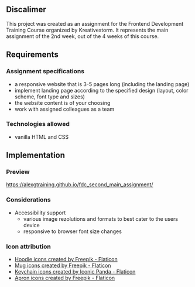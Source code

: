 <h2>Discalimer</h2>

This project was created as an assignment for the Frontend Development Training Course organized by Kreativestorm.
It represents the main assignment of the 2nd week, out of the 4 weeks of this course.

<h2>Requirements</h2>

<h3>Assignment specifications</h3>

  - a responsive website that is 3-5 pages long (including the landing page)
  - implement landing page according to the specified design (layout, color scheme, font type and sizes)
  - the website content is of your choosing
  - work with assigned colleagues as a team

<h3>Technologies allowed</h3>

  - vanilla HTML and CSS

<h2>Implementation</h2>

<h3>Preview</h3>

https://alexgtraining.github.io/fdc_second_main_assignment/

<h3>Considerations</h3>

  - Accessibility support
    - various image rezolutions and formats to best cater to the users device
    - responsive to browser font size changes

<h3>Icon attribution</h3>

- <a href="https://www.flaticon.com/free-icons/hoodie" title="hoodie icons">Hoodie icons created by Freepik - Flaticon</a>
- <a href="https://www.flaticon.com/free-icons/mug" title="mug icons">Mug icons created by Freepik - Flaticon</a>
- <a href="https://www.flaticon.com/free-icons/keychain" title="keychain icons">Keychain icons created by Iconic Panda - Flaticon</a>
- <a href="https://www.flaticon.com/free-icons/apron" title="apron icons">Apron icons created by Freepik - Flaticon</a>
